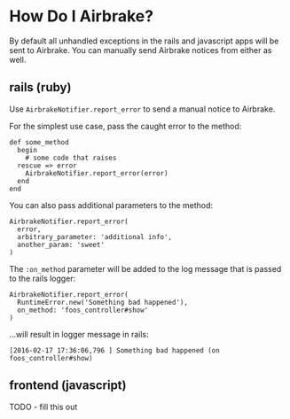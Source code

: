 # How Do I Airbrake?

By default all unhandled exceptions in the rails and javascript apps will be sent to Airbrake.
You can manually send Airbrake notices from either as well.

## rails (ruby)

Use `AirbrakeNotifier.report_error` to send a manual notice to Airbrake.

For the simplest use case, pass the caught error to the method:
```
def some_method
  begin
    # some code that raises
  rescue => error
    AirbrakeNotifier.report_error(error)
  end
end
```

You can also pass additional parameters to the method:
```
AirbrakeNotifier.report_error(
  error,
  arbitrary_parameter: 'additional info',
  another_param: 'sweet'
)
```

The `:on_method` parameter will be added to the log message that is passed to the rails logger:
```
AirbrakeNotifier.report_error(
  RuntimeError.new('Something bad happened'),
  on_method: 'foos_controller#show'
)
```
...will result in logger message in rails:
```
[2016-02-17 17:36:06,796 ] Something bad happened (on foos_controller#show)
```

## frontend (javascript)

TODO - fill this out
